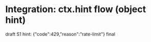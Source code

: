 # Integration: ctx.hint flow (object hint)

draft
S1 hint: {"code":429,"reason":"rate-limit"}
final
